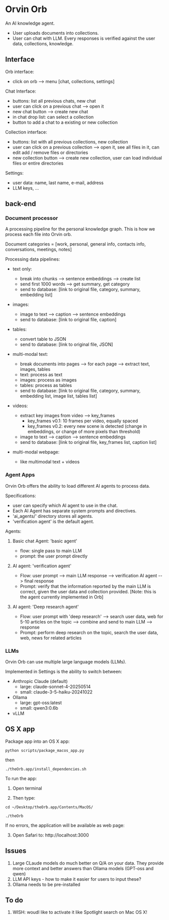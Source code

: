 
# Orvin Orb

An AI knowledge agent.

- User uploads documents into collections.
- User can chat with LLM. Every responses is verified against the user data, collections, knowledge.


## Interface

Orb interface:
- click on orb --> menu [chat, collections, settings]

Chat Interface:
- buttons: list all previous chats, new chat
- user can click on a previous chat --> open it
- new chat button --> create new chat
- in chat drop list: can select a collection
- button to add a chat to a existing or new collection

Collection interface:
- buttons: list with all previous collections, new collection
- user can click on a previous collection --> open it, see all files in it, can edit add / remove files or directories
- new collection button --> create new collection, user can load individual files or entire directories

Settings:
- user data: name, last name, e-mail, address
- LLM keys, ...


## back-end

### Document processor

A processing pipeline for the personal knowledge graph. This is how we process each file into Orvin orb.

Document categories = [work, personal, general info, contacts info, conversations, meetings, notes]

Processing data pipelines:

- text only: 
    - break into chunks --> sentence embeddings --> create list
    - send first 1000 words --> get summary, get category
    - send to database: [link to original file, category, summary, embedding list]

- images: 
    - image to text --> caption --> sentence embeddings
    - send to database: [link to original file, caption]

- tables:
    - convert table to JSON
    - send to database: [link to original file, JSON]
    

- multi-modal text:
    - break documents into pages --> for each page --> extract text, images, tables
    - text: process as text
    - images: process as images
    - tables: process as tables
    - send to database: [link to original file, category, summary, embedding list, image list, tables list]

- videos:
    - extract key images from video --> key_frames
        - key_frames v0.1: 10 frames per video, equally spaced
        - key_frames v0.2: every new scene is detected (change in embeddings, or change of more pixels than threshold)
    - image to text --> caption --> sentence embeddings
    - send to database: [link to original file, key_frames list, caption list]

- multi-modal webpage:
     - like multimodal text + videos


### Agent Apps

Orvin Orb offers the ability to load different AI agents to process data.

Specifications:
- user can specify which AI agent to use in the chat.
- Each AI Agent has separate system prompts and directives.
- 'ai_agents/' directory stores all agents.
- 'verification agent' is the default agent.

Agents:

1. Basic chat Agent: 'basic agent'
    - flow: single pass to main LLM
    - prompt: the user prompt directly

1. AI agent: 'verification agent'
    - Flow: user prompt --> main LLM response --> verification AI agent --> final response
    - Prompt: verify that the information reported by the main LLM is correct, given the user data and collection provided.
    [Note: this is the agent currently implemented in Orb]

2. AI agent: 'Deep research agent'
    - Flow: user prompt with 'deep research' --> search user data, web for 5-10 articles on the topic --> combine and send to main LLM --> response
    - Prompt: perform deep research on the topic, search the user data, web, news for related articles

### LLMs

Orvin Orb can use multiple large language models (LLMs).

Implemented in Settings is the ability to switch between:

- Anthropic Claude (default)
    - large: claude-sonnet-4-20250514
    - small: claude-3-5-haiku-20241022
- Ollama
    - large: gpt-oss:latest
    - small: qwen3:0.6b
- vLLM



## OS X app

Package app into an OS X app:

`python scripts/package_macos_app.py`

then

`./theOrb.app/install_dependencies.sh`

To run the app:

1. Open terminal

2. Then type:

`cd ~/Desktop/theOrb.app/Contents/MacOS/`

`./theOrb` 

If no errors, the application will be available as web page:

3. Open Safari to: http://localhost:3000



## Issues

1. Large CLaude models do much better on Q/A on your data. They provide more context and better answers than Ollama models (GPT-oss and qwen) 
2. LLM API keys - how to make it easier for users to input these?
3. Ollama needs to be pre-installed



## To do

1. WISH: woudl like to activate it like Spotlight search on Mac OS X!
